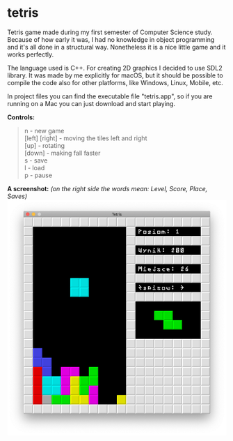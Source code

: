 # tetris
Tetris game made during my first semester of Computer Science study. Because of how early it was, I had no knowledge in object programming and it's all done in a structural way. Nonetheless it is a nice little game and it works perfectly.

The language used is C++. For creating 2D graphics I decided to use SDL2 library. It was made by me explicitly for macOS, but it should be possible to compile the code also for other platforms, like Windows, Linux, Mobile, etc.

In project files you can find the executable file "tetris.app", so if you are running on a Mac you can just download and start playing.

<b>Controls:</b><br />
> n - new game<br />
> [left] [right] - moving the tiles left and right<br />
> [up] - rotating<br />
> [down] - making fall faster<br />
> s - save<br />
> l - load<br />
> p - pause<br />

<b>A screenshot:</b> <i>(on the right side the words mean: Level, Score, Place, Saves)</i>
![alt text](https://github.com/florian9600/tetris/blob/master/screenshot.png)
